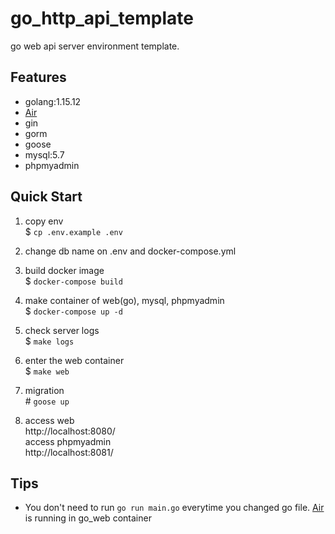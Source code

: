 # go_http_api_template
go web api server environment template.

## Features
- golang:1.15.12
- [Air](https://github.com/cosmtrek/air)
- gin
- gorm
- goose
- mysql:5.7
- phpmyadmin

## Quick Start
1. copy env  
$ `cp .env.example .env`  
2. change db name on .env and docker-compose.yml  
3. build docker image  
$ `docker-compose build`  
4. make container of web(go), mysql, phpmyadmin  
$ `docker-compose up -d`  
5. check server logs  
$ `make logs`  
6. enter the web container   
$ `make web`  
7. migration  
\# `goose up`

8. access web  
http://localhost:8080/  
access phpmyadmin  
http://localhost:8081/

## Tips
- You don't need to run `go run main.go` everytime you changed go file. [Air](https://github.com/cosmtrek/air) is running in go_web container
